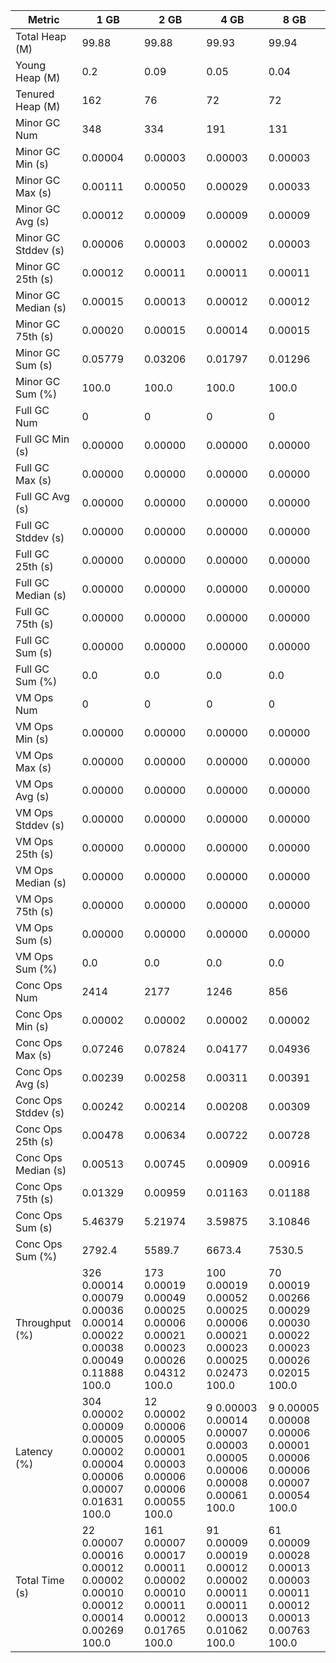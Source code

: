 | Metric | 1 GB | 2 GB | 4 GB | 8 GB |
|------|----|----|----|----|
| Total Heap (M) | 99.88 | 99.88 | 99.93 | 99.94 |
| Young Heap (M) | 0.2 | 0.09 | 0.05 | 0.04 |
| Tenured Heap (M) | 162 | 76 | 72 | 72 |
| Minor GC Num | 348 | 334 | 191 | 131 |
| Minor GC Min (s) | 0.00004 | 0.00003 | 0.00003 | 0.00003 |
| Minor GC Max (s) | 0.00111 | 0.00050 | 0.00029 | 0.00033 |
| Minor GC Avg (s) | 0.00012 | 0.00009 | 0.00009 | 0.00009 |
| Minor GC Stddev (s) | 0.00006 | 0.00003 | 0.00002 | 0.00003 |
| Minor GC 25th (s) | 0.00012 | 0.00011 | 0.00011 | 0.00011 |
| Minor GC Median (s) | 0.00015 | 0.00013 | 0.00012 | 0.00012 |
| Minor GC 75th (s) | 0.00020 | 0.00015 | 0.00014 | 0.00015 |
| Minor GC Sum (s) | 0.05779 | 0.03206 | 0.01797 | 0.01296 |
| Minor GC Sum (%) | 100.0 | 100.0 | 100.0 | 100.0 |
| Full GC Num | 0 | 0 | 0 | 0 |
| Full GC Min (s) | 0.00000 | 0.00000 | 0.00000 | 0.00000 |
| Full GC Max (s) | 0.00000 | 0.00000 | 0.00000 | 0.00000 |
| Full GC Avg (s) | 0.00000 | 0.00000 | 0.00000 | 0.00000 |
| Full GC Stddev (s) | 0.00000 | 0.00000 | 0.00000 | 0.00000 |
| Full GC 25th (s) | 0.00000 | 0.00000 | 0.00000 | 0.00000 |
| Full GC Median (s) | 0.00000 | 0.00000 | 0.00000 | 0.00000 |
| Full GC 75th (s) | 0.00000 | 0.00000 | 0.00000 | 0.00000 |
| Full GC Sum (s) | 0.00000 | 0.00000 | 0.00000 | 0.00000 |
| Full GC Sum (%) | 0.0 | 0.0 | 0.0 | 0.0 |
| VM Ops Num | 0 | 0 | 0 | 0 |
| VM Ops Min (s) | 0.00000 | 0.00000 | 0.00000 | 0.00000 |
| VM Ops Max (s) | 0.00000 | 0.00000 | 0.00000 | 0.00000 |
| VM Ops Avg (s) | 0.00000 | 0.00000 | 0.00000 | 0.00000 |
| VM Ops Stddev (s) | 0.00000 | 0.00000 | 0.00000 | 0.00000 |
| VM Ops 25th (s) | 0.00000 | 0.00000 | 0.00000 | 0.00000 |
| VM Ops Median (s) | 0.00000 | 0.00000 | 0.00000 | 0.00000 |
| VM Ops 75th (s) | 0.00000 | 0.00000 | 0.00000 | 0.00000 |
| VM Ops Sum (s) | 0.00000 | 0.00000 | 0.00000 | 0.00000 |
| VM Ops Sum (%) | 0.0 | 0.0 | 0.0 | 0.0 |
| Conc Ops Num | 2414 | 2177 | 1246 | 856 |
| Conc Ops Min (s) | 0.00002 | 0.00002 | 0.00002 | 0.00002 |
| Conc Ops Max (s) | 0.07246 | 0.07824 | 0.04177 | 0.04936 |
| Conc Ops Avg (s) | 0.00239 | 0.00258 | 0.00311 | 0.00391 |
| Conc Ops Stddev (s) | 0.00242 | 0.00214 | 0.00208 | 0.00309 |
| Conc Ops 25th (s) | 0.00478 | 0.00634 | 0.00722 | 0.00728 |
| Conc Ops Median (s) | 0.00513 | 0.00745 | 0.00909 | 0.00916 |
| Conc Ops 75th (s) | 0.01329 | 0.00959 | 0.01163 | 0.01188 |
| Conc Ops Sum (s) | 5.46379 | 5.21974 | 3.59875 | 3.10846 |
| Conc Ops Sum (%) | 2792.4 | 5589.7 | 6673.4 | 7530.5 |
| Throughput (%) | 326	0.00014	0.00079	0.00036	0.00014	0.00022	0.00038	0.00049	0.11888	100.0 | 173	0.00019	0.00049	0.00025	0.00006	0.00021	0.00023	0.00026	0.04312	100.0 | 100	0.00019	0.00052	0.00025	0.00006	0.00021	0.00023	0.00025	0.02473	100.0 | 70	0.00019	0.00266	0.00029	0.00030	0.00022	0.00023	0.00026	0.02015	100.0 |
| Latency (%) | 304	0.00002	0.00009	0.00005	0.00002	0.00004	0.00006	0.00007	0.01631	100.0 | 12	0.00002	0.00006	0.00005	0.00001	0.00003	0.00006	0.00006	0.00055	100.0 | 9	0.00003	0.00014	0.00007	0.00003	0.00005	0.00006	0.00008	0.00061	100.0 | 9	0.00005	0.00008	0.00006	0.00001	0.00006	0.00006	0.00007	0.00054	100.0 |
| Total Time (s) | 22	0.00007	0.00016	0.00012	0.00002	0.00010	0.00012	0.00014	0.00269	100.0 | 161	0.00007	0.00017	0.00011	0.00002	0.00010	0.00011	0.00012	0.01765	100.0 | 91	0.00009	0.00019	0.00012	0.00002	0.00011	0.00011	0.00013	0.01062	100.0 | 61	0.00009	0.00028	0.00013	0.00003	0.00011	0.00012	0.00013	0.00763	100.0 |
